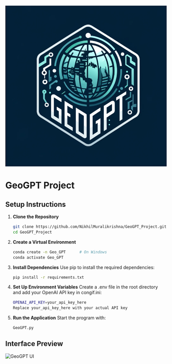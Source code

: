 
![GeoGPT Logo](LOGO.png)

# GeoGPT Project

## Setup Instructions

1. **Clone the Repository**  
   ```bash
   git clone https://github.com/NikhilMuralikrishna/GeoGPT_Project.git
   cd GeoGPT_Project

2. **Create a Virtual Environment**
   ```bash
   conda create -n Geo_GPT      # On Windows
   conda activate Geo_GPT
   
3. **Install Dependencies**
   Use pip to install the required dependencies:
   ```bash
   pip install -r requirements.txt


4. **Set Up Environment Variables**
   Create a .env file in the root directory and add your OpenAI API key in congif.ini:
   ```bash
   OPENAI_API_KEY=your_api_key_here
   Replace your_api_key_here with your actual API key

5. **Run the Application**
   Start the program with:
   ```bash
   GeoGPT.py

## Interface Preview

![GeoGPT UI](Interface.png)
